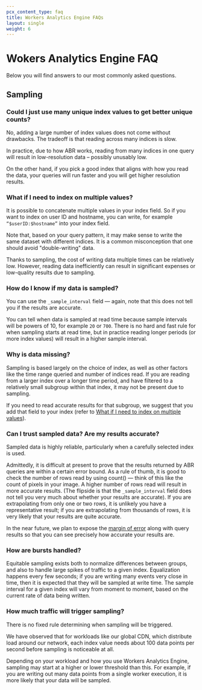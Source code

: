 ```yaml
---
pcx_content_type: faq
title: Workers Analytics Engine FAQs
layout: single
weight: 6
---
```


# Wokers Analytics Engine FAQ

Below you will find answers to our most commonly asked questions.

## Sampling

### Could I just use many unique index values to get better unique counts?

No, adding a large number of index values does not come without drawbacks. The tradeoff is that reading across many indices is slow.

In practice, due to how ABR works, reading from many indices in one query will result in low-resolution data – possibly unusably low.

On the other hand, if you pick a good index that aligns with how you read the data, your queries will run faster and you will get higher resolution results.

### What if I need to index on multiple values?

It is possible to concatenate multiple values in your index field. So if you want to index on user ID and hostname, you can write, for example `“$userID:$hostname”` into your index field.

Note that, based on your query pattern, it may make sense to write the same dataset with different indices. It is a common misconception that one should avoid "double-writing" data.

Thanks to sampling, the cost of writing data multiple times can be relatively low. However, reading data inefficiently can result in significant expenses or low-quality results due to sampling.

### How do I know if my data is sampled?
You can use the `_sample_interval` field — again, note that this does not tell you if the results are accurate.

You can tell when data is sampled at read time because sample intervals will be powers of 10, for example `20` or `700`. There is no hard and fast rule for when sampling starts at read time, but in practice reading longer periods (or more index values) will result in a higher sample interval.

### Why is data missing?
Sampling is based largely on the choice of index, as well as other factors like the time range queried and number of indices read. If you are reading from a larger index over a longer time period, and have filtered to a relatively small subgroup within that index, it may not be present due to sampling.

If you need to read accurate results for that subgroup, we suggest that you add that field to your index (refer to [What if I need to index on multiple values](/analytics/faq/wae-faqs/#what-if-i-need-to-index-on-multiple-values)).

### Can I trust sampled data? Are my results accurate?
Sampled data is highly reliable, particularly when a carefully selected index is used.

Admittedly, it is difficult at present to prove that the results returned by ABR queries are within a certain error bound. As a rule of thumb, it is good to check the number of rows read by using count() — think of this like the count of pixels in your image. A higher number of rows read will result in more accurate results. (The flipside is that the `_sample_interval` field does not tell you very much about whether your results are accurate). If you are extrapolating from only one or two rows, it is unlikely you have a representative result; if you are extrapolating from thousands of rows, it is very likely that your results are quite accurate.

In the near future, we plan to expose the [margin of error](https://en.wikipedia.org/wiki/Margin_of_error) along with query results so that you can see precisely how accurate your results are.

### How are bursts handled?

Equitable sampling exists both to normalize differences between groups, and also to handle large spikes of traffic to a given index. Equalization happens every few seconds; if you are writing many events very close in time, then it is expected that they will be sampled at write time.  The sample interval for a given index will vary from moment to moment, based on the current rate of data being written.

### How much traffic will trigger sampling?
There is no fixed rule determining when sampling will be triggered.

We have observed that for workloads like our global CDN, which distribute load around our network, each index value needs about 100 data points per second before sampling is noticeable at all.

Depending on your workload and how you use Workers Analytics Engine, sampling may start at a higher or lower threshold than this. For example, if you are writing out many data points from a single worker execution, it is more likely that your data will be sampled.



